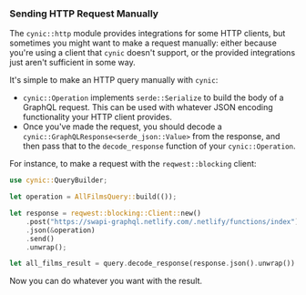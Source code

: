 ### Sending HTTP Request Manually

The `cynic::http` module provides integrations for some HTTP clients, but
sometimes you might want to make a request manually: either because you're
using a client that `cynic` doesn't support, or the provided integrations just
aren't sufficient in some way.

It's simple to make an HTTP query manually with `cynic`:

- `cynic::Operation` implements `serde::Serialize` to build the body of a
  GraphQL request. This can be used with whatever JSON encoding functionality
  your HTTP client provides.
- Once you've made the request, you should decode a
  `cynic::GraphQLResponse<serde_json::Value>` from the response, and then pass
  that to the `decode_response` function of your `cynic::Operation`.

For instance, to make a request with the `reqwest::blocking` client:

```rust
use cynic::QueryBuilder;

let operation = AllFilmsQuery::build(());

let response = reqwest::blocking::Client::new()
    .post("https://swapi-graphql.netlify.com/.netlify/functions/index")
    .json(&operation)
    .send()
    .unwrap();

let all_films_result = query.decode_response(response.json().unwrap()).unwrap();
```

Now you can do whatever you want with the result.
